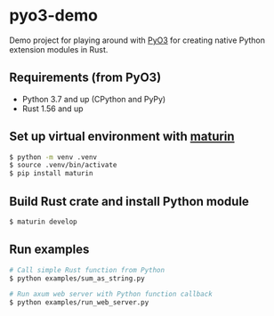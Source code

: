 # pyo3-demo

Demo project for playing around with [PyO3](https://github.com/PyO3/pyo3) for creating native Python extension modules in Rust.

## Requirements (from PyO3)

- Python 3.7 and up (CPython and PyPy)
- Rust 1.56 and up

## Set up virtual environment with [maturin](https://github.com/PyO3/maturin)
```bash
$ python -m venv .venv
$ source .venv/bin/activate
$ pip install maturin
```

## Build Rust crate and install Python module
```bash
$ maturin develop
```

## Run examples
```bash
# Call simple Rust function from Python
$ python examples/sum_as_string.py

# Run axum web server with Python function callback
$ python examples/run_web_server.py
```
